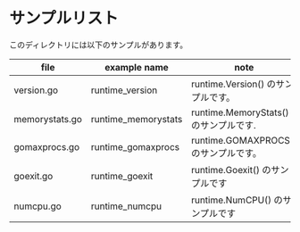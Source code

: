 # サンプルリスト

このディレクトリには以下のサンプルがあります。

|file|example name|note|
|----|------------|----|
|version.go|runtime\_version|runtime.Version() のサンプルです。|
|memorystats.go|runtime\_memorystats|runtime.MemoryStats() のサンプルです.|
|gomaxprocs.go|runtime\_gomaxprocs|runtime.GOMAXPROCS() のサンプルです。|
|goexit.go|runtime\_goexit|runtime.Goexit() のサンプルです|
|numcpu.go|runtime\_numcpu|runtime.NumCPU() のサンプルです|
